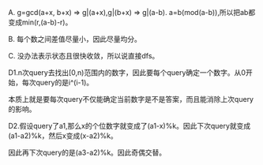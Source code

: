 A. g=gcd(a+x, b+x) => g|(a+x),g|(b+x) => g|(a-b). a=b(mod(a-b)),所以把ab都变成min(r,(a-b)-r)。

B. 每个数之间差值尽量小，因此尽量均分。

C. 没办法表示状态且很快收敛，所以说直接dfs。

D1.n次query去找出[0,n)范围内的数字，因此要每个query确定一个数字。从0开始，每次query的是i^(i-1)。

   本质上就是要每次query不仅能确定当前数字是不是答案，而且能消除上次query的影响。
   
D2.假设query了a1,那么x的个位数字就变成了(a1-x)%k。因此下次query就变成(a1-a2)%k，然后x变成(x-a2)%k。

   因此再下次query的是(a3-a2)%k。因此奇偶交替。
